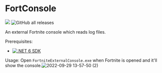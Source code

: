 # FortConsole
![](https://img.shields.io/github/stars/KyeOnDiscord/FortConsole)
![GitHub all releases](https://img.shields.io/github/downloads/kyeondiscord/FortConsole/total?color=0F0)

An external Fortnite console which reads log files.

Prerequisites:
* [![.NET 6 SDK](https://img.shields.io/badge/.NET-6_SDK-5a25e3)](https://dotnet.microsoft.com/en-us/download/dotnet/thank-you/runtime-6.0.9-windows-x64-installer)

Usage: Open `FortniteExternalConsole.exe` when Fortnite is opened and it'll show the console.![2022-09-29 13-57-50 (2)](https://user-images.githubusercontent.com/36981621/192936676-e54a78f7-f7d9-44c6-a5de-6c75c8ebd483.gif)


